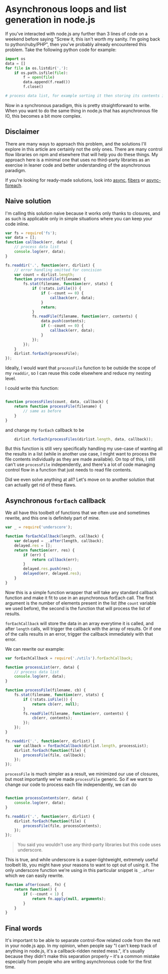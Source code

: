 <!-- title: Asynchronous loops and list generation in node.js -->
<!-- tags: node.js, dev, code, javascript, underscore, async -->
# Asynchronous loops and list generation in node.js

If you've interacted with node.js any further than 3 lines of code on a weekend
before saying "Screw it, this isn't worth my sanity. I'm going back to
python/ruby/PHP", then you've probably already encountered this problem. Take
the following python code for example:

```python
import os
data = []
for file in os.listdir('.'):
    if os.path.isfile(file):
        f = open(file)
        data.append(f.read())
        f.close()

# process data list, for example sorting it then storing its contents in redis
```

Now in a synchronous paradigm, this is pretty straightforward to write. When
you want to do the same thing in node.js that has asynchronous file IO, this
becomes a bit more complex.

## Disclaimer

There are many ways to approach this problem, and the solutions I'll explore
in this article are certainly not the only ones. There are many control flow
libraries on npm and elsewhere that will help you do these things.
My approach here is a minimal one that uses no third-party libraries as an
exercise in leaner code and better understanding of the asynchronous paradigm.

If you're looking for ready-made solutions, look into 
[async](https://github.com/caolan/async), 
[fibers](https://github.com/laverdet/node-fibers) or
[async-foreach](https://www.npmjs.com/package/async-foreach).

## Naive solution

I'm calling this solution naive because it works only thanks to closures, and
as such is applicable only in simple situations where you can keep your code
inline.

```javascript
var fs = require('fs');
var data = [];
function callback(err, data) {
    // process data list
    console.log(err, data);
}

fs.readdir('.', function(err, dirlist) {
    // error handling omitted for concision
    var count = dirlist.length;
    function processFile(filename) {
        fs.stat(filename, function(err, stats) {
            if (!stats.isFile()) {
                if (--count == 0) {
                    callback(err, data);
                }
                return;
            }
            fs.readFile(filename, function(err, contents) {
                data.push(contents);
                if (--count == 0) {
                    callback(err, data);
                }
            });
        });
    }
    dirlist.forEach(processFile);
});
```
Ideally, I would want that `processFile` function to be outside the scope of
my `readdir`, so I can reuse this code elsewhere and reduce my nesting
level.

I could write this function:
```javascript

function processFiles(count, data, callback) {
    return function processFile(filename) {
        // same as before
    }
}
```

and change my `forEach` callback to be
```javascript
    dirlist.forEach(processFiles(dirlist.length, data, callback));
```

But this function is still very specifically handling my use-case of wanting
all the results in a list (while in another use case, I might want to process
the file contents individually as they are made available).
On top of this, I still can't use `processFile` independently, and there's a
lot of code managing control flow in a function that just needs to read file
contents.

Did we even solve anything at all? Let's move on to another solution that
can actually get rid of these flaws.

## Asynchronous `forEach` callback

We all have this toolbelt of functions that we often use and sometimes rewrite,
and this one is definitely part of mine.

```javascript
var _ = require('underscore');

function forEachCallback(length, callback) {
    var delayed = _.after(length, callback);
    delayed.res = [];
    return function(err, res) {
        if (err) {
            return callback(err);
        }
        delayed.res.push(res);
        delayed(err, delayed.res);
    }
}

```

Now this is a simple function wrapper that will take any standard callback
function and make it fit to use in an asynchronous forEach call. The first
argument is the number of elements present in the list (the `count` variable
we used before), the second is the function that will process the list of
results.

`forEachCallback` will store the data in an array everytime it is called, and
after `length` calls, will trigger the callback with the array of results. Or
if one of the calls results in an error, trigger the callback immediately with
that error.

We can rewrite our example:

```javascript
var forEachCallback = require('./utils').forEachCallback;

function processList(err, data) {
    // process data list
    console.log(err, data);
}

function processFile(filename, cb) {
    fs.stat(filename, function(err, stats) {
        if (!stats.isFile()) {
            return cb(err, null);
        }
        fs.readFile(filename, function(err, contents) {
            cb(err, contents);
        });
    });
}

fs.readdir('.', function(err, dirlist) {
    var callback = forEachCallback(dirlist.length, processList);
    dirlist.forEach(function(file) {
        processFile(file, callback);
    });
});

```

`processFile` is much simpler as a result, we minimized our use of closures,
but most importantly we've made `processFile` generic. So if we want to change
our code to process each file independently, we can do

```javascript

function processContents(err, data) {
    console.log(err, data);
}

fs.readdir('.', function(err, dirlist) {
    dirlist.forEach(function(file) {
        processFile(file, processContents);
    });
});
```

> You said you wouldn't use any third-party libraries but this code uses
> underscore.

This is true, and while underscore is a super-lightweight, extremely useful
toolbelt lib, you might have your reasons to want to opt out of using it.
The only underscore function we're using in this particular snippet is
`_.after` which we can easily rewrite.

```javascript
function after(count, fn) {
    return function() {
        if (--count < 1) {
            return fn.apply(null, arguments);
        }
    }
}

```

## Final words

It's important to be able to separate control-flow related code from the rest
in your node.js app. In my opinion, when people say "I can't keep track of 
anything in node.js, it's a callback-ridden nested mess.", it's usually because
they didn't make this separation properly &ndash; it's a common mistake
especially from people who are writing asynchronous code for the first time.
